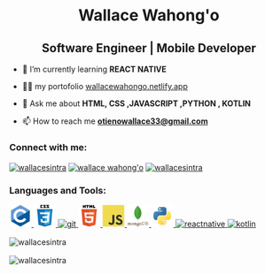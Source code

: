 <h1 align="center"> Wallace Wahong'o</h1>
<h2 align="center"> Software Engineer | Mobile Developer</h2>
<!-- <p align="left"> <img src="https://komarev.com/ghpvc/?username=wallacesintra&label=Profile%20views&color=054d7a&style=flat" alt="wallacesintra" /> </p> -->
<!-- <img align="right" alt="coding" width="400" src="https://media.tenor.com/Aw2-4sShkCUAAAAd/coding.gif"> -->

<!-- - 🔭 I’m currently working on [a photography website](https://artsyframes.netlify.app) -->
<!-- 🔭 I made   [random meal generator](https://sintrameals.netlify.app), [task manager](https://sintrataskmanager.netlify.app), [web music player](https://sintraplayer.netlify.app)-->

- 🌱 I’m currently learning **REACT NATIVE**

- 👨‍💻 my portofolio [wallacewahongo.netlify.app](https://wallacewahongo.netlify.app/)

- 💬 Ask me about **HTML, CSS ,JAVASCRIPT ,PYTHON , KOTLIN**

- 📫 How to reach me **otienowallace33@gmail.com**

<h3 align="left">Connect with me:</h3>
<p align="left">
<a href="https://twitter.com/wallacesintra" target="blank"><img align="center" src="https://raw.githubusercontent.com/rahuldkjain/github-profile-readme-generator/master/src/images/icons/Social/twitter.svg" alt="wallacesintra" height="30" width="40" /></a>
<a href="https://linkedin.com/in/wallace wahong'o" target="blank"><img align="center" src="https://raw.githubusercontent.com/rahuldkjain/github-profile-readme-generator/master/src/images/icons/Social/linked-in-alt.svg" alt="wallace wahong'o" height="30" width="40" /></a>
<a href="https://www.leetcode.com/wallacesintra" target="blank"><img align="center" src="https://raw.githubusercontent.com/rahuldkjain/github-profile-readme-generator/master/src/images/icons/Social/leet-code.svg" alt="wallacesintra" height="30" width="40" /></a>
</p>

<h3 align="left">Languages and Tools:</h3>
<p align="left"> <a href="https://www.cprogramming.com/" target="_blank" rel="noreferrer"> <img src="https://raw.githubusercontent.com/devicons/devicon/master/icons/c/c-original.svg" alt="c" width="40" height="40"/> </a> <a href="https://www.w3schools.com/css/" target="_blank" rel="noreferrer"> <img src="https://raw.githubusercontent.com/devicons/devicon/master/icons/css3/css3-original-wordmark.svg" alt="css3" width="40" height="40"/> </a> <a href="https://git-scm.com/" target="_blank" rel="noreferrer"> <img src="https://www.vectorlogo.zone/logos/git-scm/git-scm-icon.svg" alt="git" width="40" height="40"/> </a> <a href="https://www.w3.org/html/" target="_blank" rel="noreferrer"> <img src="https://raw.githubusercontent.com/devicons/devicon/master/icons/html5/html5-original-wordmark.svg" alt="html5" width="40" height="40"/> </a> <a href="https://developer.mozilla.org/en-US/docs/Web/JavaScript" target="_blank" rel="noreferrer"> <img src="https://raw.githubusercontent.com/devicons/devicon/master/icons/javascript/javascript-original.svg" alt="javascript" width="40" height="40"/> </a> <a href="https://www.mongodb.com/" target="_blank" rel="noreferrer"> <img src="https://raw.githubusercontent.com/devicons/devicon/master/icons/mongodb/mongodb-original-wordmark.svg" alt="mongodb" width="40" height="40"/> </a> <a href="https://www.python.org" target="_blank" rel="noreferrer"> <img src="https://raw.githubusercontent.com/devicons/devicon/master/icons/python/python-original.svg" alt="python" width="40" height="40"/> </a> <a href="https://reactnative.dev/" target="_blank" rel="noreferrer"> <img src="https://reactnative.dev/img/header_logo.svg" alt="reactnative" width="40" height="40"/> </a> 
<a href="https://kotlinlang.org" target="_blank" rel="noreferrer"> <img src="https://www.vectorlogo.zone/logos/kotlinlang/kotlinlang-icon.svg" alt="kotlin" width="40" height="40"/> </a></p>

<!--<a href="https://wakatime.com"><img align="center" src="https://wakatime.com/share/@WallaceSintra/8c74633d-e7af-4f12-8085-229d02f4766d.png" width="300" height="240"/></a>-->

<p><img align="center" src="https://github-readme-stats.vercel.app/api/top-langs?username=wallacesintra&show_icons=true&locale=en&layout=compact" alt="wallacesintra" /></p>

<p><img align="center" src="https://github-readme-streak-stats.herokuapp.com/?user=wallacesintra&" alt="wallacesintra" /></p>
